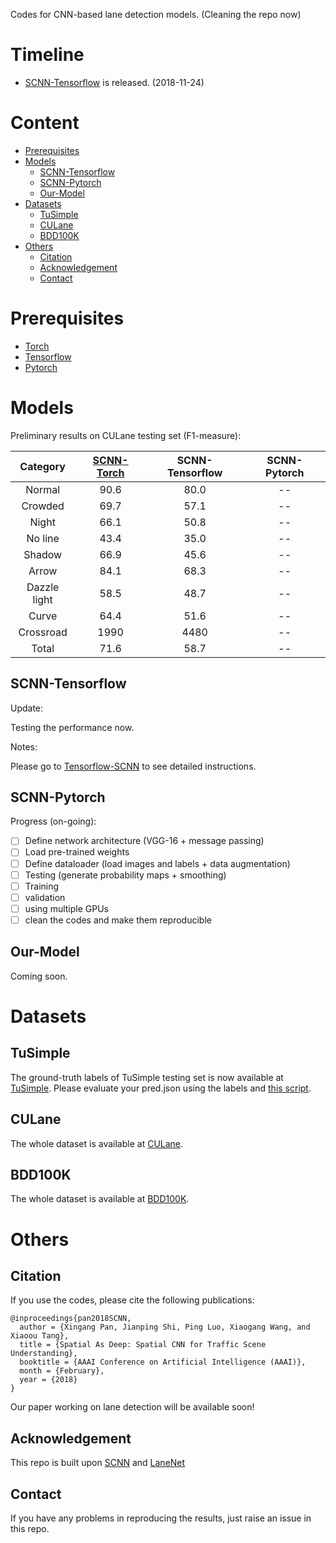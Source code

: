 Codes for CNN-based lane detection models. (Cleaning the repo now)

# Timeline

- [SCNN-Tensorflow](https://github.com/cardwing/Codes-for-Lane-Detection/tree/master/Tensorflow-SCNN) is released. (2018-11-24)

# Content

* [Prerequisites](#Prerequisites)
* [Models](#Models)
  * [SCNN-Tensorflow](#SCNN-Tensorflow)
  * [SCNN-Pytorch](#SCNN-Pytorch)
  * [Our-Model](#Our-Model)
* [Datasets](#Datasets)
  * [TuSimple](#TuSimple)
  * [CULane](#CULane)
  * [BDD100K](#BDD100K)
* [Others](#Others)
  * [Citation](#Citation)
  * [Acknowledgement](#Acknowledgement)
  * [Contact](#Contact)

# Prerequisites
- [Torch](http://torch.ch/docs/getting-started.html)
- [Tensorflow](https://www.tensorflow.org/)
- [Pytorch](https://pytorch.org/)

# Models

Preliminary results on CULane testing set (F1-measure):

|Category|[SCNN-Torch](https://arxiv.org/pdf/1712.06080.pdf)|SCNN-Tensorflow|SCNN-Pytorch|
|:---:|:---:|:---:|:---:|
|Normal|90.6|80.0|--|
|Crowded|69.7|57.1|--|
|Night|66.1|50.8|--|
|No line|43.4|35.0|--|
|Shadow|66.9|45.6|--|
|Arrow|84.1|68.3|--|
|Dazzle light|58.5|48.7|--|
|Curve|64.4|51.6|--|
|Crossroad|1990|4480|--|
|Total|71.6|58.7|--|

## SCNN-Tensorflow

Update:

Testing the performance now.

Notes:

Please go to [Tensorflow-SCNN](https://github.com/cardwing/Codes-for-Lane-Detection/tree/master/Tensorflow-SCNN) to see detailed instructions. 

## SCNN-Pytorch

Progress (on-going):
- [ ] Define network architecture (VGG-16 + message passing)
- [ ] Load pre-trained weights
- [ ] Define dataloader (load images and labels + data augmentation)
- [ ] Testing (generate probability maps + smoothing)
- [ ] Training
- [ ] validation
- [ ] using multiple GPUs
- [ ] clean the codes and make them reproducible

## Our-Model

Coming soon.

# Datasets

## TuSimple

The ground-truth labels of TuSimple testing set is now available at [TuSimple](https://github.com/TuSimple/tusimple-benchmark/issues/3). Please evaluate your pred.json using the labels and [this script](https://github.com/TuSimple/tusimple-benchmark/blob/master/evaluate/lane.py).

## CULane

The whole dataset is available at [CULane](https://xingangpan.github.io/projects/CULane.html).

## BDD100K

The whole dataset is available at [BDD100K](http://bdd-data.berkeley.edu/).

# Others

## Citation

If you use the codes, please cite the following publications:

``` 
@inproceedings{pan2018SCNN,  
  author = {Xingang Pan, Jianping Shi, Ping Luo, Xiaogang Wang, and Xiaoou Tang},  
  title = {Spatial As Deep: Spatial CNN for Traffic Scene Understanding},  
  booktitle = {AAAI Conference on Artificial Intelligence (AAAI)},  
  month = {February},  
  year = {2018}  
}
```
Our paper working on lane detection will be available soon!

## Acknowledgement
This repo is built upon [SCNN](https://github.com/XingangPan/SCNN) and [LaneNet](https://github.com/MaybeShewill-CV/lanenet-lane-detection)

## Contact
If you have any problems in reproducing the results, just raise an issue in this repo.
